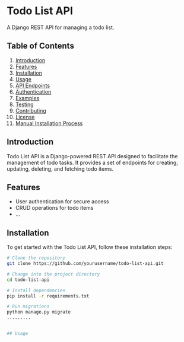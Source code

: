 # Todo List API

A Django REST API for managing a todo list.

## Table of Contents

1. [Introduction](#introduction)
2. [Features](#features)
3. [Installation](#installation)
4. [Usage](#usage)
5. [API Endpoints](#api-endpoints)
6. [Authentication](#authentication)
7. [Examples](#examples)
8. [Testing](#testing)
9. [Contributing](#contributing)
10. [License](#license)
11. [Manual Installation Process](#installation)

## Introduction

Todo List API is a Django-powered REST API designed to facilitate the management of todo tasks. It provides a set of endpoints for creating, updating, deleting, and fetching todo items.

## Features

- User authentication for secure access
- CRUD operations for todo items
- ...

## Installation

To get started with the Todo List API, follow these installation steps:

```bash
# Clone the repository
git clone https://github.com/yourusername/todo-list-api.git

# Change into the project directory
cd todo-list-api

# Install dependencies
pip install -r requirements.txt

# Run migrations
python manage.py migrate
.........


## Usage

